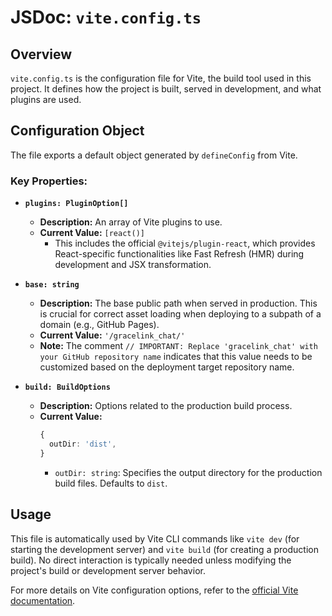 # JSDoc: `vite.config.ts`

## Overview

`vite.config.ts` is the configuration file for Vite, the build tool used in this project. It defines how the project is built, served in development, and what plugins are used.

## Configuration Object

The file exports a default object generated by `defineConfig` from Vite.

### Key Properties:

-   **`plugins: PluginOption[]`**
    -   **Description:** An array of Vite plugins to use.
    -   **Current Value:** `[react()]`
        -   This includes the official `@vitejs/plugin-react`, which provides React-specific functionalities like Fast Refresh (HMR) during development and JSX transformation.

-   **`base: string`**
    -   **Description:** The base public path when served in production. This is crucial for correct asset loading when deploying to a subpath of a domain (e.g., GitHub Pages).
    -   **Current Value:** `'/gracelink_chat/'`
    -   **Note:** The comment `// IMPORTANT: Replace 'gracelink_chat' with your GitHub repository name` indicates that this value needs to be customized based on the deployment target repository name.

-   **`build: BuildOptions`**
    -   **Description:** Options related to the production build process.
    -   **Current Value:**
        ```typescript
        {
          outDir: 'dist',
        }
        ```
        -   `outDir: string`: Specifies the output directory for the production build files. Defaults to `dist`.

## Usage

This file is automatically used by Vite CLI commands like `vite dev` (for starting the development server) and `vite build` (for creating a production build). No direct interaction is typically needed unless modifying the project's build or development server behavior.

For more details on Vite configuration options, refer to the [official Vite documentation](https://vitejs.dev/config/).